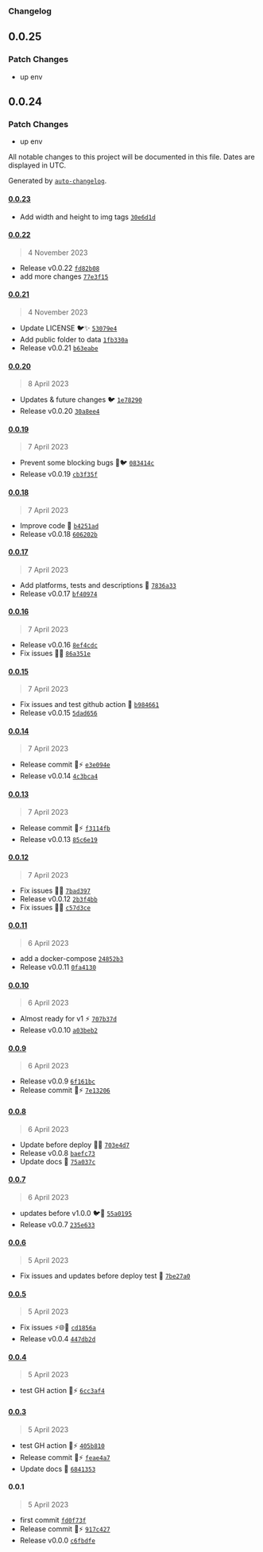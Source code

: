 ### Changelog

## 0.0.25

### Patch Changes

- up env

## 0.0.24

### Patch Changes

- up env

All notable changes to this project will be documented in this file. Dates are displayed in UTC.

Generated by [`auto-changelog`](https://github.com/CookPete/auto-changelog).

#### [0.0.23](https://github.com/pigeonposse/pigeon-web/compare/0.0.22...0.0.23)

- Add width and height to img tags [`30e6d1d`](https://github.com/pigeonposse/pigeon-web/commit/30e6d1de450804dc1fa0be2e00b56e8e65656356)

#### [0.0.22](https://github.com/pigeonposse/pigeon-web/compare/0.0.21...0.0.22)

> 4 November 2023

- Release v0.0.22 [`fd82b08`](https://github.com/pigeonposse/pigeon-web/commit/fd82b081048c1e165168b92378e4dc7b754c2221)
- add more changes [`77e3f15`](https://github.com/pigeonposse/pigeon-web/commit/77e3f158952419e07c6cf922db00435d982626fd)

#### [0.0.21](https://github.com/pigeonposse/pigeon-web/compare/0.0.20...0.0.21)

> 4 November 2023

- Update LICENSE 🐦✨ [`53079e4`](https://github.com/pigeonposse/pigeon-web/commit/53079e427065c2a4ceed04fe801dbd9fab8fbaa3)
- Add public folder to data [`1fb330a`](https://github.com/pigeonposse/pigeon-web/commit/1fb330ae748e95470f2b2ae3385a10885c433f80)
- Release v0.0.21 [`b63eabe`](https://github.com/pigeonposse/pigeon-web/commit/b63eabe89c0a40641cf0e40dd3654aefa6bde396)

#### [0.0.20](https://github.com/pigeonposse/pigeon-web/compare/0.0.19...0.0.20)

> 8 April 2023

- Updates & future changes 🐦 [`1e78290`](https://github.com/pigeonposse/pigeon-web/commit/1e782908c1a0602b132fd27223ce6e49318ad940)
- Release v0.0.20 [`30a8ee4`](https://github.com/pigeonposse/pigeon-web/commit/30a8ee42812d67b8030d2f7b1557ed54549d10dc)

#### [0.0.19](https://github.com/pigeonposse/pigeon-web/compare/0.0.18...0.0.19)

> 7 April 2023

- Prevent some blocking bugs 🐛🐦 [`083414c`](https://github.com/pigeonposse/pigeon-web/commit/083414c8fb9928fe0b3dd57fd8952a1a8ed82dcc)
- Release v0.0.19 [`cb3f35f`](https://github.com/pigeonposse/pigeon-web/commit/cb3f35f9f25bc68f428f3a825ea243412fe307cc)

#### [0.0.18](https://github.com/pigeonposse/pigeon-web/compare/0.0.17...0.0.18)

> 7 April 2023

- Improve code 🌈 [`b4251ad`](https://github.com/pigeonposse/pigeon-web/commit/b4251adf73b863610671bba99f326b380c0d3a46)
- Release v0.0.18 [`606202b`](https://github.com/pigeonposse/pigeon-web/commit/606202b9a0653a01a813f4c390595c1ff3e079d9)

#### [0.0.17](https://github.com/pigeonposse/pigeon-web/compare/0.0.16...0.0.17)

> 7 April 2023

- Add platforms, tests and descriptions 🐳 [`7836a33`](https://github.com/pigeonposse/pigeon-web/commit/7836a33641b62ec26932af319f755531f15829f7)
- Release v0.0.17 [`bf40974`](https://github.com/pigeonposse/pigeon-web/commit/bf40974b42cc2cce292973e1c5687b43129819fa)

#### [0.0.16](https://github.com/pigeonposse/pigeon-web/compare/0.0.15...0.0.16)

> 7 April 2023

- Release v0.0.16 [`8ef4cdc`](https://github.com/pigeonposse/pigeon-web/commit/8ef4cdc440867c9ee4ecb60a4b8aee58929c03ea)
- Fix issues 🐛🌈 [`86a351e`](https://github.com/pigeonposse/pigeon-web/commit/86a351e9432964b9b7ff4c3968653e74895b12ca)

#### [0.0.15](https://github.com/pigeonposse/pigeon-web/compare/0.0.14...0.0.15)

> 7 April 2023

- Fix issues and test github action 🐳 [`b984661`](https://github.com/pigeonposse/pigeon-web/commit/b9846611a5826c7b80aa44bf9d3c12ad2265c820)
- Release v0.0.15 [`5dad656`](https://github.com/pigeonposse/pigeon-web/commit/5dad656cbab3400693d516b123b53c69440d5f34)

#### [0.0.14](https://github.com/pigeonposse/pigeon-web/compare/0.0.13...0.0.14)

> 7 April 2023

- Release commit 🌈⚡️ [`e3e094e`](https://github.com/pigeonposse/pigeon-web/commit/e3e094ecd655fa273bee319f527268699e5256c5)
- Release v0.0.14 [`4c3bca4`](https://github.com/pigeonposse/pigeon-web/commit/4c3bca4bb0e13c5331ae2a9c6e9bbf2b8fe10a29)

#### [0.0.13](https://github.com/pigeonposse/pigeon-web/compare/0.0.12...0.0.13)

> 7 April 2023

- Release commit 🌈⚡️ [`f3114fb`](https://github.com/pigeonposse/pigeon-web/commit/f3114fbc5de721cef622a33bd347f9d477adf90d)
- Release v0.0.13 [`85c6e19`](https://github.com/pigeonposse/pigeon-web/commit/85c6e19fe56b4c31b3bb630193b7062b2189c1c1)

#### [0.0.12](https://github.com/pigeonposse/pigeon-web/compare/0.0.11...0.0.12)

> 7 April 2023

- Fix issues 🐛🌐 [`7bad397`](https://github.com/pigeonposse/pigeon-web/commit/7bad3978535f00a4545a3ec49acc0c2136e49621)
- Release v0.0.12 [`2b3f4bb`](https://github.com/pigeonposse/pigeon-web/commit/2b3f4bb7dde5c59be63b07e0d3b18f1b321a50b0)
- Fix issues 🐛🌐 [`c57d3ce`](https://github.com/pigeonposse/pigeon-web/commit/c57d3ce6791b1359365b551367fe39005c56211a)

#### [0.0.11](https://github.com/pigeonposse/pigeon-web/compare/0.0.10...0.0.11)

> 6 April 2023

- add a docker-compose [`24852b3`](https://github.com/pigeonposse/pigeon-web/commit/24852b37ccf621ca006007582f381b33e0b37853)
- Release v0.0.11 [`0fa4130`](https://github.com/pigeonposse/pigeon-web/commit/0fa41307ebb95cc5f49e9b64c7e372069a07407c)

#### [0.0.10](https://github.com/pigeonposse/pigeon-web/compare/0.0.9...0.0.10)

> 6 April 2023

- Almost ready for v1 ⚡️ [`707b37d`](https://github.com/pigeonposse/pigeon-web/commit/707b37dcde52241986684cccbc9c9fc9cc308f1c)
- Release v0.0.10 [`a03beb2`](https://github.com/pigeonposse/pigeon-web/commit/a03beb241475f2e1afa1ad8fd0ac71fa9b089d4e)

#### [0.0.9](https://github.com/pigeonposse/pigeon-web/compare/0.0.8...0.0.9)

> 6 April 2023

- Release v0.0.9 [`6f161bc`](https://github.com/pigeonposse/pigeon-web/commit/6f161bcd4c105280f68811400654a2d058661dcf)
- Release commit 🌈⚡️ [`7e13206`](https://github.com/pigeonposse/pigeon-web/commit/7e13206c5737884552d0e040264bfa5535a893fd)

#### [0.0.8](https://github.com/pigeonposse/pigeon-web/compare/0.0.7...0.0.8)

> 6 April 2023

- Update before deploy 🌈🚀 [`703e4d7`](https://github.com/pigeonposse/pigeon-web/commit/703e4d792ac548a153844ad9cc5755314b18a1e8)
- Release v0.0.8 [`baefc73`](https://github.com/pigeonposse/pigeon-web/commit/baefc73624c09447ca3361e7b60c773a450b22d8)
- Update docs 🌈 [`75a037c`](https://github.com/pigeonposse/pigeon-web/commit/75a037c614cbd618fc205686c5ea1fdaf177f6ce)

#### [0.0.7](https://github.com/pigeonposse/pigeon-web/compare/0.0.6...0.0.7)

> 6 April 2023

- updates before v1.0.0 🐦🌈 [`55a0195`](https://github.com/pigeonposse/pigeon-web/commit/55a01957fdba068bc3fffff8e1786c393909f57c)
- Release v0.0.7 [`235e633`](https://github.com/pigeonposse/pigeon-web/commit/235e633e728e6338febd089c447f76d22fd70719)

#### [0.0.6](https://github.com/pigeonposse/pigeon-web/compare/0.0.5...0.0.6)

> 5 April 2023

- Fix issues and updates before deploy test 🚀 [`7be27a0`](https://github.com/pigeonposse/pigeon-web/commit/7be27a0bc46132d18f77bf76ffe36b7f2f5823ac)

#### [0.0.5](https://github.com/pigeonposse/pigeon-web/compare/0.0.4...0.0.5)

> 5 April 2023

- Fix issues ⚡️🌐🌈 [`cd1856a`](https://github.com/pigeonposse/pigeon-web/commit/cd1856af6a7fe9939f89e2b73589941cc2f5007c)
- Release v0.0.4 [`447db2d`](https://github.com/pigeonposse/pigeon-web/commit/447db2df4aa0ca8da67ed510ef9cc0116d4cf16b)

#### [0.0.4](https://github.com/pigeonposse/pigeon-web/compare/0.0.3...0.0.4)

> 5 April 2023

- test GH action 🌈⚡ [`6cc3af4`](https://github.com/pigeonposse/pigeon-web/commit/6cc3af4dc415609f7ceb8989292ed5004cc84b16)

#### [0.0.3](https://github.com/pigeonposse/pigeon-web/compare/0.0.1...0.0.3)

> 5 April 2023

- test GH action 🌈⚡ [`405b810`](https://github.com/pigeonposse/pigeon-web/commit/405b810628522ae6719d3f7b8b5483b6c5c0041e)
- Release commit 🌈⚡️ [`feae4a7`](https://github.com/pigeonposse/pigeon-web/commit/feae4a756f6957eb71f4ae0dc470a23022b701c2)
- Update docs 🌈 [`6841353`](https://github.com/pigeonposse/pigeon-web/commit/684135316794fc7df2418f79e966e2b82a3c8f28)

#### 0.0.1

> 5 April 2023

- first commit [`fd0f73f`](https://github.com/pigeonposse/pigeon-web/commit/fd0f73f27fc3370b568f56bba2797a8d3d17de29)
- Release commit 🌈⚡️ [`917c427`](https://github.com/pigeonposse/pigeon-web/commit/917c42764dd7c740331033eb8034030a2e96078f)
- Release v0.0.0 [`c6fbdfe`](https://github.com/pigeonposse/pigeon-web/commit/c6fbdfe05bbf941bb28d774fba95fca2aab97657)
